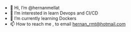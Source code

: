 - 👋 Hi, I’m @hernanmellat
- 👀 I’m interested in learn Devops and CI/CD
- 🌱 I’m currently learning Dockers
- 📫 How to reach me , to email hernan_rmt@hotmail.com

<!---
hernanmellat/hernanmellat is a ✨ special ✨ repository because its `README.md` (this file) appears on your GitHub profile.
You can click the Preview link to take a look at your changes.
--->
